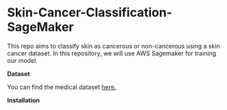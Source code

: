 # Skin-Cancer-Classification-SageMaker

This repo aims to classify skin as cancerous or non-cancerous using a skin cancer dataset. In this repository, we will use AWS Sagemaker for training our model. 

**Dataset**

You can find the medical dataset [here.](https://www.kaggle.com/datasets/kylegraupe/skin-cancer-binary-classification-dataset)

**Installation**
